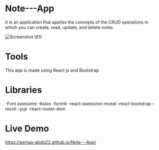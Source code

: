 # Note---App
It is an application that applies the concepts of the CRUD operations in which you can  create, read, update, and delete notes.

![Screenshot (61)](https://github.com/Asmaa-Abdo22/Note---App/assets/152712176/eb8dd19c-9a28-4833-9f0a-a924415058bd)

# Tools 
This app is made using React js and Bootstrap 

# Libraries
-Font awesome
-Axios
-formik
-react-awesome-reveal
-react-bootstrap
-recoil
-yup
-react-router-dom

# Live Demo
https://asmaa-abdo22.github.io/Note---App/
